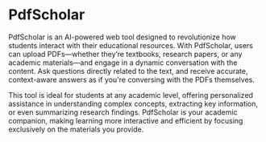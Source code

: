 # PdfScholar

PdfScholar is an AI-powered web tool designed to revolutionize how students interact with their educational resources. With PdfScholar, users can upload PDFs—whether they’re textbooks, research papers, or any academic materials—and engage in a dynamic conversation with the content. Ask questions directly related to the text, and receive accurate, context-aware answers as if you're conversing with the PDFs themselves.

This tool is ideal for students at any academic level, offering personalized assistance in understanding complex concepts, extracting key information, or even summarizing research findings. PdfScholar is your academic companion, making learning more interactive and efficient by focusing exclusively on the materials you provide.
